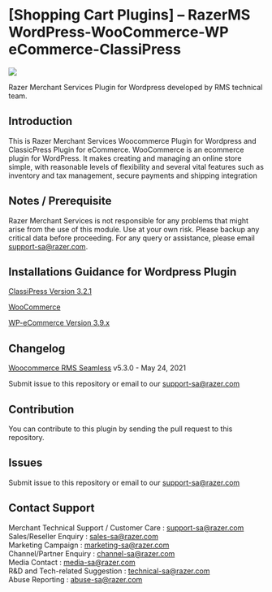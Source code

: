 [Shopping Cart Plugins] – RazerMS WordPress-WooCommerce-WP eCommerce-ClassiPress
=====================

<img src="https://user-images.githubusercontent.com/38641542/74420753-eacb5600-4e86-11ea-9389-5427e4c6840d.jpg">

Razer Merchant Services Plugin for Wordpress developed by RMS technical team.

Introduction
-----

This is Razer Merchant Services Woocommerce Plugin for Wordpress and ClassicPress Plugin for eCommerce. WooCommerce is an ecommerce plugin for WordPress. It makes creating and managing an online store simple, with reasonable levels of flexibility and several vital features such as inventory and tax management, secure payments and shipping integration

Notes / Prerequisite
-----

Razer Merchant Services is not responsible for any problems that might arise from the use of this module. 
Use at your own risk. Please backup any critical data before proceeding. For any query or 
assistance, please email support-sa@razer.com.


Installations Guidance for Wordpress Plugin 
-----------------------------
[ClassiPress Version	3.2.1](https://github.com/RazerMS/WordPress_WooCommerce_WP-eCommerce_ClassiPress/wiki/Installation-for-Classipress-Plugins)

[WooCommerce](https://github.com/RazerMS/WordPress_WooCommerce_WP-eCommerce_ClassiPress/wiki/Installation-for-WooCommerce-Plugins)

[WP-eCommerce Version 3.9.x](https://github.com/RazerMS/WordPress_WooCommerce_WP-eCommerce_ClassiPress/wiki/Installation-for-WP-e-Commerce-Plugins)

Changelog
------------

[Woocommerce RMS Seamless](https://github.com/RazerMS/Shopping-Cart-Plugins-RazerMS_WooCommerce/tree/master/WooCommerce/woocommerce_rms_seamless) v5.3.0 - May 24, 2021

Submit issue to this repository or email to our support-sa@razer.com

Contribution
------------

You can contribute to this plugin by sending the pull request to this repository.


Issues
------------

Submit issue to this repository or email to our support-sa@razer.com


Contact Support
-------

Merchant Technical Support / Customer Care : support-sa@razer.com <br>
Sales/Reseller Enquiry : sales-sa@razer.com <br>
Marketing Campaign : marketing-sa@razer.com <br>
Channel/Partner Enquiry : channel-sa@razer.com <br>
Media Contact : media-sa@razer.com <br>
R&D and Tech-related Suggestion : technical-sa@razer.com <br>
Abuse Reporting : abuse-sa@razer.com


